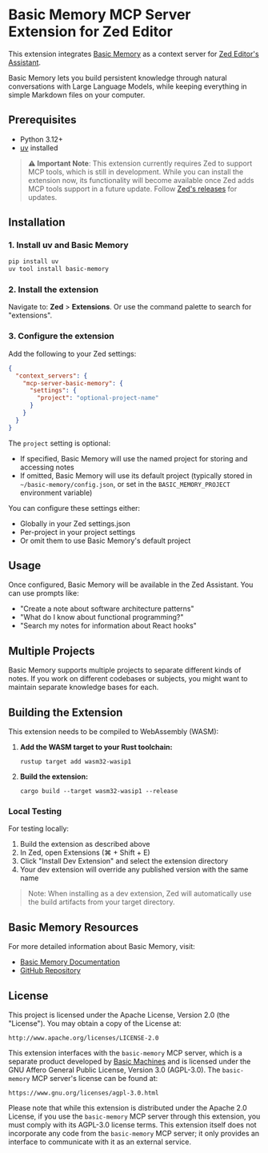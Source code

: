 # Basic Memory MCP Server Extension for Zed Editor

This extension integrates [Basic Memory](https://github.com/basicmachines-co/basic-memory) as a context server for [Zed Editor's](https://zed.dev) [Assistant](https://zed.dev/docs/assistant/assistant).

Basic Memory lets you build persistent knowledge through natural conversations with Large Language Models, while keeping everything in simple Markdown files on your computer.

## Prerequisites

- Python 3.12+
- [uv](https://github.com/astral-sh/uv) installed

> **⚠️ Important Note**: This extension currently requires Zed to support MCP tools, which is still in development. While you can install the extension now, its functionality will become available once Zed adds MCP tools support in a future update. Follow [Zed's releases](https://github.com/zed-industries/zed/releases) for updates.

## Installation

### 1. Install uv and Basic Memory

```bash
pip install uv
uv tool install basic-memory
```

### 2. Install the extension

Navigate to: **Zed** > **Extensions**. Or use the command palette to search for "extensions".

### 3. Configure the extension

Add the following to your Zed settings:

```json
{
  "context_servers": {
    "mcp-server-basic-memory": {
      "settings": {
        "project": "optional-project-name"
      }
    }
  }
}
```

The `project` setting is optional:

- If specified, Basic Memory will use the named project for storing and accessing notes
- If omitted, Basic Memory will use its default project (typically stored in `~/basic-memory/config.json`, or set in the `BASIC_MEMORY_PROJECT` environment variable)

You can configure these settings either:

- Globally in your Zed settings.json
- Per-project in your project settings
- Or omit them to use Basic Memory's default project

## Usage

Once configured, Basic Memory will be available in the Zed Assistant. You can use prompts like:

- "Create a note about software architecture patterns"
- "What do I know about functional programming?"
- "Search my notes for information about React hooks"

## Multiple Projects

Basic Memory supports multiple projects to separate different kinds of notes. If you work on different codebases or subjects, you might want to maintain separate knowledge bases for each.

## Building the Extension

This extension needs to be compiled to WebAssembly (WASM):

1. **Add the WASM target to your Rust toolchain:**

   ```
   rustup target add wasm32-wasip1
   ```

2. **Build the extension:**

   ```
   cargo build --target wasm32-wasip1 --release
   ```

### Local Testing

For testing locally:

1. Build the extension as described above
2. In Zed, open Extensions (⌘ + Shift + E)
3. Click "Install Dev Extension" and select the extension directory
4. Your dev extension will override any published version with the same name

> Note: When installing as a dev extension, Zed will automatically use the build artifacts from your target directory.

## Basic Memory Resources

For more detailed information about Basic Memory, visit:

- [Basic Memory Documentation](https://memory.basicmachines.co/)
- [GitHub Repository](https://github.com/basicmachines-co/basic-memory)

## License

This project is licensed under the Apache License, Version 2.0 (the "License"). You may obtain a copy of the License at:

    http://www.apache.org/licenses/LICENSE-2.0

This extension interfaces with the `basic-memory` MCP server, which is a separate product developed by [Basic Machines](https://github.com/basicmachines-co) and is licensed under the GNU Affero General Public License, Version 3.0 (AGPL-3.0). The `basic-memory` MCP server's license can be found at:

    https://www.gnu.org/licenses/agpl-3.0.html

Please note that while this extension is distributed under the Apache 2.0 License, if you use the `basic-memory` MCP server through this extension, you must comply with its AGPL-3.0 license terms. This extension itself does not incorporate any code from the `basic-memory` MCP server; it only provides an interface to communicate with it as an external service.
